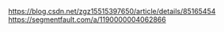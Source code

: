 https://blog.csdn.net/zgz15515397650/article/details/85165454
https://segmentfault.com/a/1190000004062866
